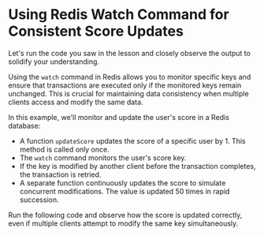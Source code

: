 # Using Redis Watch Command for Consistent Score Updates

Let's run the code you saw in the lesson and closely observe the output to solidify your understanding.

Using the `watch` command in Redis allows you to monitor specific keys and ensure that transactions are executed only if the monitored keys remain unchanged. This is crucial for maintaining data consistency when multiple clients access and modify the same data.

In this example, we'll monitor and update the user's score in a Redis database:

* A function `updateScore` updates the score of a specific user by 1. This method is called only once.
* The `watch` command monitors the user's score key.
* If the key is modified by another client before the transaction completes, the transaction is retried.
* A separate function continuously updates the score to simulate concurrent modifications. The value is updated 50 times in rapid succession.

Run the following code and observe how the score is updated correctly, even if multiple clients attempt to modify the same key simultaneously.